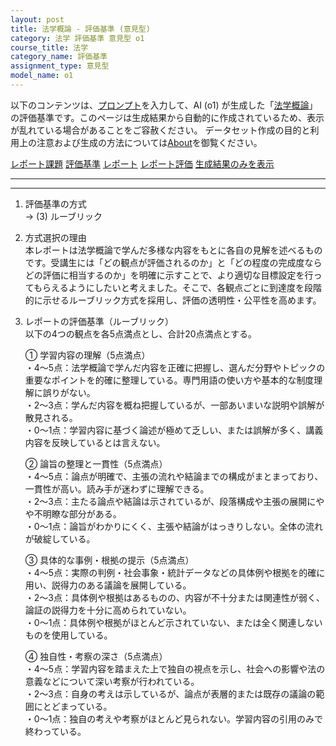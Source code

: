 ```yaml
---
layout: post
title: 法学概論 - 評価基準 (意見型)
category: 法学 評価基準 意見型 o1
course_title: 法学
category_name: 評価基準
assignment_type: 意見型
model_name: o1
---
```


以下のコンテンツは、[プロンプト](https://github.com/takedatoshiyuki/synthetic_assignments/tree/main/generated/法学/o1/prompt_評価基準-意見型.md)を入力して、AI (o1) が生成した「[法学概論](/contents/法学/)」の評価基準です。このページは生成結果から自動的に作成されているため、表示が乱れている場合があることをご容赦ください。
データセット作成の目的と利用上の注意および生成の方法については[About](/About)を御覧ください。

[レポート課題](../レポート課題-意見型)
[評価基準](../評価基準-意見型)
[レポート](../レポート-意見型)
[レポート評価](../レポート評価-意見型)
[生成結果のみを表示](https://github.com/takedatoshiyuki/synthetic_assignments/tree/main/generated/法学/o1/評価基準-意見型.md)
  

***
***
  
1. 評価基準の方式  
   → (3) ルーブリック

2. 方式選択の理由  
   本レポートは法学概論で学んだ多様な内容をもとに各自の見解を述べるものです。受講生には「どの観点が評価されるのか」と「どの程度の完成度ならどの評価に相当するのか」を明確に示すことで、より適切な目標設定を行ってもらえるようにしたいと考えました。そこで、各観点ごとに到達度を段階的に示せるルーブリック方式を採用し、評価の透明性・公平性を高めます。

3. レポートの評価基準（ルーブリック）  
   以下の4つの観点を各5点満点とし、合計20点満点とする。

   ① 学習内容の理解（5点満点）  
      ・4〜5点：法学概論で学んだ内容を正確に把握し、選んだ分野やトピックの重要なポイントを的確に整理している。専門用語の使い方や基本的な制度理解に誤りがない。  
      ・2〜3点：学んだ内容を概ね把握しているが、一部あいまいな説明や誤解が散見される。  
      ・0〜1点：学習内容に基づく論述が極めて乏しい、または誤解が多く、講義内容を反映しているとは言えない。  

   ② 論旨の整理と一貫性（5点満点）  
      ・4〜5点：論点が明確で、主張の流れや結論までの構成がまとまっており、一貫性が高い。読み手が迷わずに理解できる。  
      ・2〜3点：主たる論点や結論は示されているが、段落構成や主張の展開にやや不明瞭な部分がある。  
      ・0〜1点：論旨がわかりにくく、主張や結論がはっきりしない。全体の流れが破綻している。  

   ③ 具体的な事例・根拠の提示（5点満点）  
      ・4〜5点：実際の判例・社会事象・統計データなどの具体例や根拠を的確に用い、説得力のある議論を展開している。  
      ・2〜3点：具体例や根拠はあるものの、内容が不十分または関連性が弱く、論証の説得力を十分に高められていない。  
      ・0〜1点：具体例や根拠がほとんど示されていない、または全く関連しないものを使用している。  

   ④ 独自性・考察の深さ（5点満点）  
      ・4〜5点：学習内容を踏まえた上で独自の視点を示し、社会への影響や法の意義などについて深い考察が行われている。  
      ・2〜3点：自身の考えは示しているが、論点が表層的または既存の議論の範囲にとどまっている。  
      ・0〜1点：独自の考えや考察がほとんど見られない。学習内容の引用のみで終わっている。
